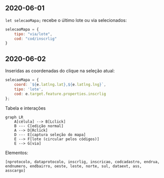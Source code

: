 ## 2020-06-01

```let selecaoMapa;``` recebe o último lote ou via selecionados:

```javascript
selecaoMapa = {
    tipo: "via/lote",
    cod: "cod/inscrlig"
}
```

## 2020-06-02

Inseridas as coordenadas do clique na seleção atual:

```js
selecaoMapa = {
    coord: `${e.latlng.lat},${e.latlng.lng}`,
    tipo: 'lote',
    cod: e.target.feature.properties.inscrlig
};
```

Tabela e interações

```mermaid
graph LR
    A[célula] --> B[Lclick]
    B --- C[edição normal]
    A --> D[Rclick]
    D --- E[captura seleção do mapa]
    E --> F[lote (circular pelos códigos)]
    E --> G[via]
```

Elementos:

```[nprotocolo, dataprotocolo, inscrlig, inscricao, codcadastro, endrua, endnumero, endbairro, oeste, leste, norte, sul, dataext, ass, asscargo]```